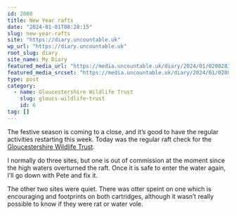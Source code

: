 ```yaml
---
id: 2808
title: New Year rafts
date: "2024-01-01T08:28:15"
slug: new-year-rafts
site: "https://diary.uncountable.uk"
wp_url: "https://diary.uncountable.uk"
root_slug: diary
site_name: My Diary
featured_media_url: "https://media.uncountable.uk/diary/2024/01/02082838/IMG20240101100621.webp"
featured_media_srcset: "https://media.uncountable.uk/diary/2024/01/02082838/IMG20240101100621-300x180.webp 300w, https://media.uncountable.uk/diary/2024/01/02082838/IMG20240101100621-1024x613.webp 1024w, https://media.uncountable.uk/diary/2024/01/02082838/IMG20240101100621-150x150.webp 150w, https://media.uncountable.uk/diary/2024/01/02082838/IMG20240101100621-640x383.webp 640w, https://media.uncountable.uk/diary/2024/01/02082838/IMG20240101100621.webp 2000w"
type: post
category:
  - name: Gloucestershire Wildlife Trust
    slug: gloucs-wildlife-trust
    id: 6
tag: []
---
```



<p>The festive season is coming to a close, and it&#8217;s good to have the regular activities restarting this week.  Today was the regular raft check for the <a href="https://www.gloucestershirewildlifetrust.co.uk/volunteer">Gloucestershire Wildlife Trust</a>.</p>



<p>I normally do three sites, but one is out of commission at the moment since the high waters overturned the raft.  Once it is safe to enter the water again, I&#8217;ll go down with Pete and fix it.  </p>



<p>The other two sites were quiet.  There was otter speint on one which is encouraging and footprints on both cartridges, although it wasn&#8217;t really possible to know if they were rat or water vole.</p>
